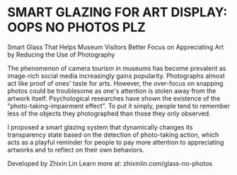 # SMART GLAZING FOR ART DISPLAY: OOPS NO PHOTOS PLZ
Smart Glass That Helps Museum Visitors Better Focus on Appreciating Art by Reducing the Use of Photography


The phenomenon of camera tourism in museums has become prevalent as image-rich social media increasingly gains popularity. Photographs almost act like proof of ones' taste for arts. However, the over-focus on snapping photos could be troublesome as one's attention is stolen away from the artwork itself. Psychological researches have shown the existence of the "photo-taking-impairment effect". To put it simply, people tend to remember less of the objects they photographed than those they only observed.

I proposed a smart glazing system that dynamically changes its transparency state based on the detection of photo-taking action, which acts as a playful reminder for people to pay more attention to appreciating artworks and to reflect on their own behaviors.

Developed by Zhixin Lin
Learn more at: zhixinlin.com/glass-no-photos


